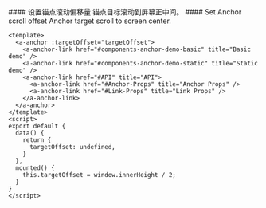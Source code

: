 <cn>
#### 设置锚点滚动偏移量
锚点目标滚动到屏幕正中间。
</cn>

<us>
#### Set Anchor scroll offset
Anchor target scroll to screen center.
</us>

```tpl
<template>
  <a-anchor :targetOffset="targetOffset">
    <a-anchor-link href="#components-anchor-demo-basic" title="Basic demo" />
    <a-anchor-link href="#components-anchor-demo-static" title="Static demo" />
    <a-anchor-link href="#API" title="API">
      <a-anchor-link href="#Anchor-Props" title="Anchor Props" />
      <a-anchor-link href="#Link-Props" title="Link Props" />
    </a-anchor-link>
  </a-anchor>
</template>
<script>
export default {
  data() {
    return {
      targetOffset: undefined,
    }
  },
  mounted() {
    this.targetOffset = window.innerHeight / 2;
  }
}
</script>
```
